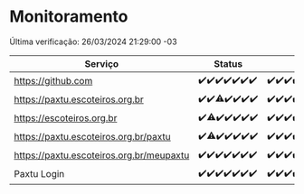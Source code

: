 # Monitoramento

Última verificação: 26/03/2024 21:29:00 -03

|Serviço|Status|Últimas 24h|
|---|---|---|
|https://github.com|<span title="2024-03-19: OK=24">✔️</span><span title="2024-03-20: OK=24">✔️</span><span title="2024-03-21: OK=24">✔️</span><span title="2024-03-22: OK=24">✔️</span><span title="2024-03-23: OK=24">✔️</span><span title="2024-03-24: OK=24">✔️</span><span title="2024-03-25: OK=24">✔️</span>|<span title="25/03/2024 21:29:00 -03 : 200">✔️</span><span title="25/03/2024 22:39:00 -03 : 200">✔️</span><span title="25/03/2024 23:13:00 -03 : 200">✔️</span><span title="26/03/2024 00:06:00 -03 : 200">✔️</span><span title="26/03/2024 01:07:00 -03 : 200">✔️</span><span title="26/03/2024 02:06:00 -03 : 200">✔️</span><span title="26/03/2024 03:09:00 -03 : 200">✔️</span><span title="26/03/2024 04:05:00 -03 : 200">✔️</span><span title="26/03/2024 05:08:00 -03 : 200">✔️</span><span title="26/03/2024 06:06:00 -03 : 200">✔️</span><span title="26/03/2024 07:07:00 -03 : 200">✔️</span><span title="26/03/2024 08:06:00 -03 : 200">✔️</span><span title="26/03/2024 09:11:00 -03 : 200">✔️</span><span title="26/03/2024 10:06:00 -03 : 200">✔️</span><span title="26/03/2024 11:05:00 -03 : 200">✔️</span><span title="26/03/2024 12:06:00 -03 : 200">✔️</span><span title="26/03/2024 13:08:00 -03 : 200">✔️</span><span title="26/03/2024 14:04:00 -03 : 200">✔️</span><span title="26/03/2024 15:08:00 -03 : 200">✔️</span><span title="26/03/2024 16:05:00 -03 : 200">✔️</span><span title="26/03/2024 17:06:00 -03 : 200">✔️</span><span title="26/03/2024 18:06:00 -03 : 200">✔️</span><span title="26/03/2024 19:06:00 -03 : 200">✔️</span><span title="26/03/2024 20:06:00 -03 : 200">✔️</span><span title="26/03/2024 21:29:00 -03 : 200">✔️</span>|
|https://paxtu.escoteiros.org.br|<span title="2024-03-19: OK=24">✔️</span><span title="2024-03-20: OK=24">✔️</span><span title="2024-03-21: OK=23, Falhas=1">⚠️</span><span title="2024-03-22: OK=24">✔️</span><span title="2024-03-23: OK=24">✔️</span><span title="2024-03-24: OK=24">✔️</span><span title="2024-03-25: OK=24">✔️</span>|<span title="25/03/2024 21:29:00 -03 : 200">✔️</span><span title="25/03/2024 22:39:00 -03 : 200">✔️</span><span title="25/03/2024 23:13:00 -03 : 200">✔️</span><span title="26/03/2024 00:06:00 -03 : 200">✔️</span><span title="26/03/2024 01:07:00 -03 : 200">✔️</span><span title="26/03/2024 02:06:00 -03 : 200">✔️</span><span title="26/03/2024 03:09:00 -03 : 200">✔️</span><span title="26/03/2024 04:05:00 -03 : 200">✔️</span><span title="26/03/2024 05:08:00 -03 : 200">✔️</span><span title="26/03/2024 06:06:00 -03 : 200">✔️</span><span title="26/03/2024 07:07:00 -03 : 200">✔️</span><span title="26/03/2024 08:06:00 -03 : 200">✔️</span><span title="26/03/2024 09:11:00 -03 : 200">✔️</span><span title="26/03/2024 10:06:00 -03 : 200">✔️</span><span title="26/03/2024 11:05:00 -03 : 200">✔️</span><span title="26/03/2024 12:06:00 -03 : 200">✔️</span><span title="26/03/2024 13:08:00 -03 : 200">✔️</span><span title="26/03/2024 14:04:00 -03 : 200">✔️</span><span title="26/03/2024 15:08:00 -03 : 200">✔️</span><span title="26/03/2024 16:05:00 -03 : 200">✔️</span><span title="26/03/2024 17:06:00 -03 : 200">✔️</span><span title="26/03/2024 18:06:00 -03 : 200">✔️</span><span title="26/03/2024 19:06:00 -03 : 200">✔️</span><span title="26/03/2024 20:06:00 -03 : 200">✔️</span><span title="26/03/2024 21:29:00 -03 : 200">✔️</span>|
|https://escoteiros.org.br|<span title="2024-03-19: OK=24">✔️</span><span title="2024-03-20: OK=22, Falhas=2">⚠️</span><span title="2024-03-21: OK=24">✔️</span><span title="2024-03-22: OK=24">✔️</span><span title="2024-03-23: OK=24">✔️</span><span title="2024-03-24: OK=24">✔️</span><span title="2024-03-25: OK=24">✔️</span>|<span title="25/03/2024 21:29:00 -03 : 200">✔️</span><span title="25/03/2024 22:39:00 -03 : 200">✔️</span><span title="25/03/2024 23:13:00 -03 : 200">✔️</span><span title="26/03/2024 00:06:00 -03 : 200">✔️</span><span title="26/03/2024 01:07:00 -03 : 200">✔️</span><span title="26/03/2024 02:06:00 -03 : 200">✔️</span><span title="26/03/2024 03:09:00 -03 : 200">✔️</span><span title="26/03/2024 04:05:00 -03 : 200">✔️</span><span title="26/03/2024 05:08:00 -03 : 200">✔️</span><span title="26/03/2024 06:06:00 -03 : 200">✔️</span><span title="26/03/2024 07:07:00 -03 : 200">✔️</span><span title="26/03/2024 08:06:00 -03 : 200">✔️</span><span title="26/03/2024 09:11:00 -03 : 200">✔️</span><span title="26/03/2024 10:06:00 -03 : 200">✔️</span><span title="26/03/2024 11:05:00 -03 : 200">✔️</span><span title="26/03/2024 12:06:00 -03 : 200">✔️</span><span title="26/03/2024 13:08:00 -03 : 200">✔️</span><span title="26/03/2024 14:04:00 -03 : 200">✔️</span><span title="26/03/2024 15:08:00 -03 : 403">❌</span><span title="26/03/2024 16:05:00 -03 : 200">✔️</span><span title="26/03/2024 17:06:00 -03 : 200">✔️</span><span title="26/03/2024 18:06:00 -03 : 200">✔️</span><span title="26/03/2024 19:06:00 -03 : 200">✔️</span><span title="26/03/2024 20:06:00 -03 : 200">✔️</span><span title="26/03/2024 21:29:00 -03 : 200">✔️</span>|
|https://paxtu.escoteiros.org.br/paxtu|<span title="2024-03-19: OK=24">✔️</span><span title="2024-03-20: OK=23, Falhas=1">⚠️</span><span title="2024-03-21: OK=24">✔️</span><span title="2024-03-22: OK=24">✔️</span><span title="2024-03-23: OK=24">✔️</span><span title="2024-03-24: OK=24">✔️</span><span title="2024-03-25: OK=24">✔️</span>|<span title="25/03/2024 21:29:00 -03 : 200">✔️</span><span title="25/03/2024 22:39:00 -03 : 200">✔️</span><span title="25/03/2024 23:13:00 -03 : 200">✔️</span><span title="26/03/2024 00:06:00 -03 : 200">✔️</span><span title="26/03/2024 01:07:00 -03 : 200">✔️</span><span title="26/03/2024 02:06:00 -03 : 200">✔️</span><span title="26/03/2024 03:09:00 -03 : 200">✔️</span><span title="26/03/2024 04:05:00 -03 : 200">✔️</span><span title="26/03/2024 05:08:00 -03 : 200">✔️</span><span title="26/03/2024 06:06:00 -03 : 200">✔️</span><span title="26/03/2024 07:07:00 -03 : 200">✔️</span><span title="26/03/2024 08:06:00 -03 : 200">✔️</span><span title="26/03/2024 09:11:00 -03 : 200">✔️</span><span title="26/03/2024 10:06:00 -03 : 200">✔️</span><span title="26/03/2024 11:05:00 -03 : 200">✔️</span><span title="26/03/2024 12:06:00 -03 : 200">✔️</span><span title="26/03/2024 13:08:00 -03 : 200">✔️</span><span title="26/03/2024 14:04:00 -03 : 200">✔️</span><span title="26/03/2024 15:08:00 -03 : 200">✔️</span><span title="26/03/2024 16:05:00 -03 : 200">✔️</span><span title="26/03/2024 17:06:00 -03 : 200">✔️</span><span title="26/03/2024 18:06:00 -03 : 200">✔️</span><span title="26/03/2024 19:06:00 -03 : 200">✔️</span><span title="26/03/2024 20:07:00 -03 : 200">✔️</span><span title="26/03/2024 21:29:00 -03 : 200">✔️</span>|
|https://paxtu.escoteiros.org.br/meupaxtu|<span title="2024-03-19: OK=24">✔️</span><span title="2024-03-20: OK=24">✔️</span><span title="2024-03-21: OK=24">✔️</span><span title="2024-03-22: OK=24">✔️</span><span title="2024-03-23: OK=24">✔️</span><span title="2024-03-24: OK=24">✔️</span><span title="2024-03-25: OK=24">✔️</span>|<span title="25/03/2024 21:29:00 -03 : 200">✔️</span><span title="25/03/2024 22:39:00 -03 : 200">✔️</span><span title="25/03/2024 23:13:00 -03 : 200">✔️</span><span title="26/03/2024 00:06:00 -03 : 200">✔️</span><span title="26/03/2024 01:07:00 -03 : 200">✔️</span><span title="26/03/2024 02:06:00 -03 : 200">✔️</span><span title="26/03/2024 03:09:00 -03 : 200">✔️</span><span title="26/03/2024 04:05:00 -03 : 200">✔️</span><span title="26/03/2024 05:08:00 -03 : 200">✔️</span><span title="26/03/2024 06:06:00 -03 : 200">✔️</span><span title="26/03/2024 07:07:00 -03 : 200">✔️</span><span title="26/03/2024 08:06:00 -03 : 200">✔️</span><span title="26/03/2024 09:11:00 -03 : 200">✔️</span><span title="26/03/2024 10:06:00 -03 : 200">✔️</span><span title="26/03/2024 11:05:00 -03 : 200">✔️</span><span title="26/03/2024 12:06:00 -03 : 200">✔️</span><span title="26/03/2024 13:08:00 -03 : 200">✔️</span><span title="26/03/2024 14:04:00 -03 : 200">✔️</span><span title="26/03/2024 15:08:00 -03 : 200">✔️</span><span title="26/03/2024 16:05:00 -03 : 200">✔️</span><span title="26/03/2024 17:06:00 -03 : 200">✔️</span><span title="26/03/2024 18:06:00 -03 : 200">✔️</span><span title="26/03/2024 19:06:00 -03 : 200">✔️</span><span title="26/03/2024 20:07:00 -03 : 200">✔️</span><span title="26/03/2024 21:29:00 -03 : 200">✔️</span>|
|Paxtu Login|<span title="2024-03-19: OK=24">✔️</span><span title="2024-03-20: OK=24">✔️</span><span title="2024-03-21: OK=24">✔️</span><span title="2024-03-22: OK=24">✔️</span><span title="2024-03-23: OK=24">✔️</span><span title="2024-03-24: OK=24">✔️</span><span title="2024-03-25: OK=24">✔️</span>|<span title="25/03/2024 21:29:00 -03 : 200">✔️</span><span title="25/03/2024 22:39:00 -03 : 200">✔️</span><span title="25/03/2024 23:13:00 -03 : 200">✔️</span><span title="26/03/2024 00:06:00 -03 : 200">✔️</span><span title="26/03/2024 01:07:00 -03 : 200">✔️</span><span title="26/03/2024 02:06:00 -03 : 200">✔️</span><span title="26/03/2024 03:09:00 -03 : 200">✔️</span><span title="26/03/2024 04:05:00 -03 : 200">✔️</span><span title="26/03/2024 05:08:00 -03 : 200">✔️</span><span title="26/03/2024 06:06:00 -03 : 200">✔️</span><span title="26/03/2024 07:07:00 -03 : 200">✔️</span><span title="26/03/2024 08:06:00 -03 : 200">✔️</span><span title="26/03/2024 09:11:00 -03 : 200">✔️</span><span title="26/03/2024 10:06:00 -03 : 200">✔️</span><span title="26/03/2024 11:05:00 -03 : 200">✔️</span><span title="26/03/2024 12:06:00 -03 : 200">✔️</span><span title="26/03/2024 13:08:00 -03 : 200">✔️</span><span title="26/03/2024 14:04:00 -03 : 200">✔️</span><span title="26/03/2024 15:08:00 -03 : 200">✔️</span><span title="26/03/2024 16:05:00 -03 : 200">✔️</span><span title="26/03/2024 17:06:00 -03 : 200">✔️</span><span title="26/03/2024 18:06:00 -03 : 200">✔️</span><span title="26/03/2024 19:06:00 -03 : 200">✔️</span><span title="26/03/2024 20:07:00 -03 : 200">✔️</span><span title="26/03/2024 21:29:00 -03 : 200">✔️</span>|
